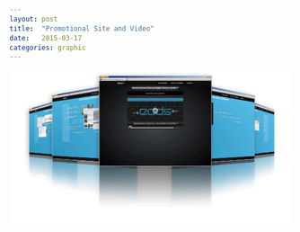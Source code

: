 ```yaml
---
layout: post
title:  "Promotional Site and Video"
date:   2015-03-17
categories: graphic
---
```

<a href="/img/edds_demosite.jpg" class="swipebox" title="Promotional Site and Video">
<img src="/img/edds_demosite.jpg" alt="promotional site" class="img-responsive img-center">
</a>